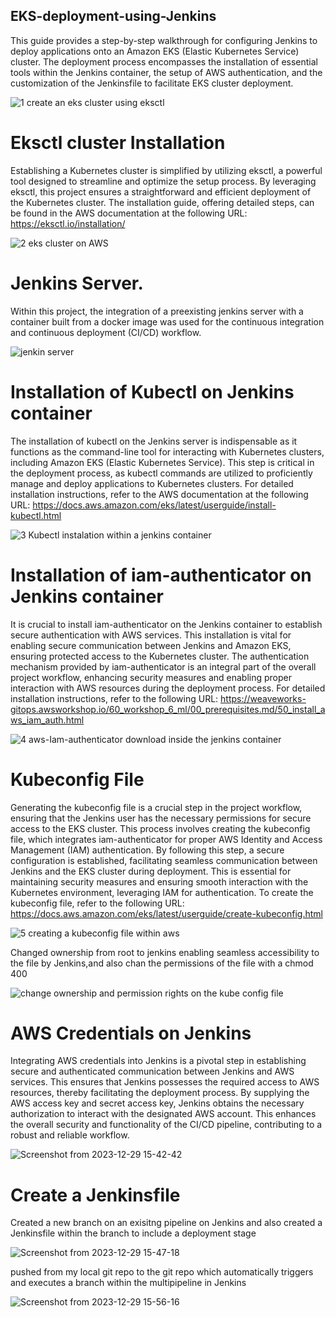 ## EKS-deployment-using-Jenkins

This guide provides a step-by-step walkthrough for configuring Jenkins to deploy applications onto an Amazon EKS (Elastic Kubernetes Service) cluster. The deployment process encompasses the installation of essential tools within the Jenkins container, the setup of AWS authentication, and the customization of the Jenkinsfile to facilitate EKS cluster deployment.

![1 create an eks cluster using eksctl](https://github.com/opeyemiagbadero/EKS-cluster-deployment-using-Jenkins/assets/79456052/5e77a482-ce2b-4010-ac0b-f85b80241455)



# Eksctl cluster Installation

Establishing a Kubernetes cluster is simplified by utilizing eksctl, a powerful tool designed to streamline and optimize the setup process. By leveraging eksctl, this project ensures a straightforward and efficient deployment of the Kubernetes cluster. The installation guide, offering detailed steps, can be found in the AWS documentation at the following URL: https://eksctl.io/installation/

![2   eks cluster on AWS](https://github.com/opeyemiagbadero/EKS-cluster-deployment-using-Jenkins/assets/79456052/473c05d3-7516-4411-992f-54f0edffa8c0)


# Jenkins Server.

Within this project, the integration of a  preexisting jenkins server with a container built from a docker image was used for the continuous integration and continuous deployment (CI/CD) workflow.

![jenkin server](https://github.com/opeyemiagbadero/EKS-cluster-deployment-using-Jenkins/assets/79456052/7264f62b-cc9a-41df-9229-5e14066ac979)



# Installation of Kubectl on Jenkins container

The installation of kubectl on the Jenkins server is indispensable as it functions as the command-line tool for interacting with Kubernetes clusters, including Amazon EKS (Elastic Kubernetes Service). This step is critical in the deployment process, as kubectl commands are utilized to proficiently manage and deploy applications to Kubernetes clusters. For detailed installation instructions, refer to the AWS documentation at the following URL: https://docs.aws.amazon.com/eks/latest/userguide/install-kubectl.html

![3  Kubectl instalation within a jenkins container](https://github.com/opeyemiagbadero/EKS-cluster-deployment-using-Jenkins/assets/79456052/be6ada2f-c184-403d-bc6d-9a11da7d0a45)



# Installation of iam-authenticator on Jenkins container

It is crucial to install iam-authenticator on the Jenkins container to establish secure authentication with AWS services. This installation is vital for enabling secure communication between Jenkins and Amazon EKS, ensuring protected access to the Kubernetes cluster. The authentication mechanism provided by iam-authenticator is an integral part of the overall project workflow, enhancing security measures and enabling proper interaction with AWS resources during the deployment process. For detailed installation instructions, refer to the following URL: https://weaveworks-gitops.awsworkshop.io/60_workshop_6_ml/00_prerequisites.md/50_install_aws_iam_auth.html


![4  aws-Iam-authenticator download inside the jenkins container](https://github.com/opeyemiagbadero/EKS-cluster-deployment-using-Jenkins/assets/79456052/8e83b2ed-7ff4-424b-95c1-c633b51c46c7)


# Kubeconfig File

Generating the kubeconfig file is a crucial step in the project workflow, ensuring that the Jenkins user has the necessary permissions for secure access to the EKS cluster. This process involves creating the kubeconfig file, which integrates iam-authenticator for proper AWS Identity and Access Management (IAM) authentication. By following this step, a secure configuration is established, facilitating seamless communication between Jenkins and the EKS cluster during deployment. This is essential for maintaining security measures and ensuring smooth interaction with the Kubernetes environment, leveraging IAM for authentication. To create the kubeconfig file, refer to the following URL: https://docs.aws.amazon.com/eks/latest/userguide/create-kubeconfig.html

![5 creating a kubeconfig file within aws](https://github.com/opeyemiagbadero/EKS-cluster-deployment-using-Jenkins/assets/79456052/6bccf05c-6c95-4569-a109-43e7466a4f3f)

Changed ownership from root to jenkins enabling seamless accessibility to the file by Jenkins,and also chan the permissions of the file with a chmod 400

![change ownership and permission rights on the kube config file](https://github.com/opeyemiagbadero/EKS-cluster-deployment-using-Jenkins/assets/79456052/6bd27ec7-484e-4507-af5b-e71072437bd7)



# AWS Credentials on Jenkins

Integrating AWS credentials into Jenkins is a pivotal step in establishing secure and authenticated communication between Jenkins and AWS services. This ensures that Jenkins possesses the required access to AWS resources, thereby facilitating the deployment process. By supplying the AWS access key and secret access key, Jenkins obtains the necessary authorization to interact with the designated AWS account. This enhances the overall security and functionality of the CI/CD pipeline, contributing to a robust and reliable workflow.

![Screenshot from 2023-12-29 15-42-42](https://github.com/opeyemiagbadero/EKS-cluster-deployment-using-Jenkins/assets/79456052/a52c0d98-9d99-4258-9938-701498b47905)

# Create a Jenkinsfile 

Created a new branch on an exisitng pipeline on Jenkins and also created a Jenkinsfile within the branch to include a deployment stage 

![Screenshot from 2023-12-29 15-47-18](https://github.com/opeyemiagbadero/EKS-cluster-deployment-using-Jenkins/assets/79456052/62b2c048-3f00-4dcd-8119-94157f1674b1)

pushed from my local git repo to the git repo which automatically triggers and executes a branch within the multipipeline in Jenkins

![Screenshot from 2023-12-29 15-56-16](https://github.com/opeyemiagbadero/EKS-cluster-deployment-using-Jenkins/assets/79456052/67dcc78b-086c-4459-841e-e522f35786d8)


